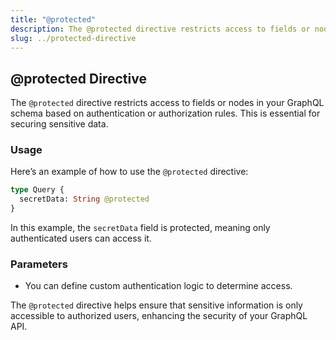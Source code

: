 ```yaml
---
title: "@protected"
description: The @protected directive restricts access to fields or nodes based on authentication or authorization.
slug: ../protected-directive
---
```


## @protected Directive

The `@protected` directive restricts access to fields or nodes in your GraphQL schema based on authentication or authorization rules. This is essential for securing sensitive data.

### Usage

Here’s an example of how to use the `@protected` directive:

```graphql
type Query {
  secretData: String @protected
}
```

In this example, the `secretData` field is protected, meaning only authenticated users can access it.

### Parameters

- You can define custom authentication logic to determine access.

The `@protected` directive helps ensure that sensitive information is only accessible to authorized users, enhancing the security of your GraphQL API.
